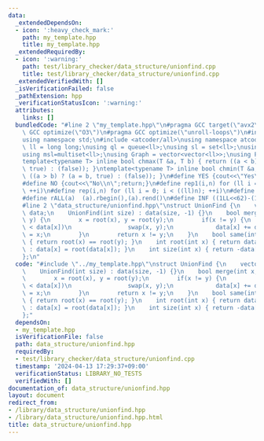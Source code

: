 ```yaml
---
data:
  _extendedDependsOn:
  - icon: ':heavy_check_mark:'
    path: my_template.hpp
    title: my_template.hpp
  _extendedRequiredBy:
  - icon: ':warning:'
    path: test/library_checker/data_structure/unionfind.cpp
    title: test/library_checker/data_structure/unionfind.cpp
  _extendedVerifiedWith: []
  _isVerificationFailed: false
  _pathExtension: hpp
  _verificationStatusIcon: ':warning:'
  attributes:
    links: []
  bundledCode: "#line 2 \"my_template.hpp\"\n#pragma GCC target(\"avx2\")\n#pragma\
    \ GCC optimize(\"O3\")\n#pragma GCC optimize(\"unroll-loops\")\n#include <bits/stdc++.h>\n\
    using namespace std;\n#include <atcoder/all>\nusing namespace atcoder;\nusing\
    \ ll = long long;\nusing ql = queue<ll>;\nusing sl = set<ll>;\nusing vl=vector<ll>;\n\
    using msl=multiset<ll>;\nusing Graph = vector<vector<ll>>;\nusing P=pair<ll,ll>;\n\
    template<typename T> inline bool chmax(T &a, T b) { return ((a < b) ? (a = b,\
    \ true) : (false)); }\ntemplate<typename T> inline bool chmin(T &a, T b) { return\
    \ ((a > b) ? (a = b, true) : (false)); }\n#define YES {cout<<\"Yes\\n\";return;}\n\
    #define NO {cout<<\"No\\n\";return;}\n#define rep1(i,n) for (ll i = 1; i <= ((ll)n);\
    \ ++i)\n#define rep(i,n) for (ll i = 0; i < ((ll)n); ++i)\n#define ALL(a)  (a).begin(),(a).end()\n\
    #define rALL(a)  (a).rbegin(),(a).rend()\n#define INF ((1LL<<62)-(1LL<<31))\n\
    #line 2 \"data_structure/unionfind.hpp\"\nstruct UnionFind {\n    vector<int>\
    \ data;\n    UnionFind(int size) : data(size, -1) {}\n    bool merge(int x, int\
    \ y) {\n        x = root(x), y = root(y);\n        if(x != y) {\n            if(data[y]\
    \ < data[x])\n                swap(x, y);\n            data[x] += data[y], data[y]\
    \ = x;\n        }\n        return x != y;\n    }\n    bool same(int x, int y)\
    \ { return root(x) == root(y); }\n    int root(int x) { return data[x] < 0 ? x\
    \ : data[x] = root(data[x]); }\n    int size(int x) { return -data[root(x)]; }\n\
    };\n"
  code: "#include \"../my_template.hpp\"\nstruct UnionFind {\n    vector<int> data;\n\
    \    UnionFind(int size) : data(size, -1) {}\n    bool merge(int x, int y) {\n\
    \        x = root(x), y = root(y);\n        if(x != y) {\n            if(data[y]\
    \ < data[x])\n                swap(x, y);\n            data[x] += data[y], data[y]\
    \ = x;\n        }\n        return x != y;\n    }\n    bool same(int x, int y)\
    \ { return root(x) == root(y); }\n    int root(int x) { return data[x] < 0 ? x\
    \ : data[x] = root(data[x]); }\n    int size(int x) { return -data[root(x)]; }\n\
    };"
  dependsOn:
  - my_template.hpp
  isVerificationFile: false
  path: data_structure/unionfind.hpp
  requiredBy:
  - test/library_checker/data_structure/unionfind.cpp
  timestamp: '2024-04-13 17:29:37+09:00'
  verificationStatus: LIBRARY_NO_TESTS
  verifiedWith: []
documentation_of: data_structure/unionfind.hpp
layout: document
redirect_from:
- /library/data_structure/unionfind.hpp
- /library/data_structure/unionfind.hpp.html
title: data_structure/unionfind.hpp
---
```

